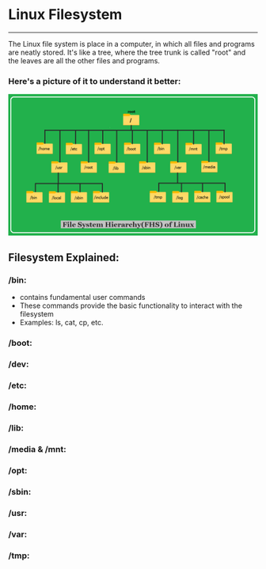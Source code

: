 # Linux Filesystem
------------------------------------------------
The Linux file system is place in a computer, in which all files and programs are neatly stored. It's like a tree, where the tree trunk is called "root" and the leaves are all the other files and programs.

### **Here's a picture of it to understand it better:**

![Linux Filesystem](../images/linux_filesystem.png)

## Filesystem Explained:

### /bin:
- contains fundamental user commands
- These commands provide the basic functionality to interact with the filesystem
- Examples: ls, cat, cp, etc.

### /boot:

### /dev:

### /etc:

### /home:

### /lib:

### /media & /mnt:

### /opt:

### /sbin:

### /usr:

### /var:

### /tmp: